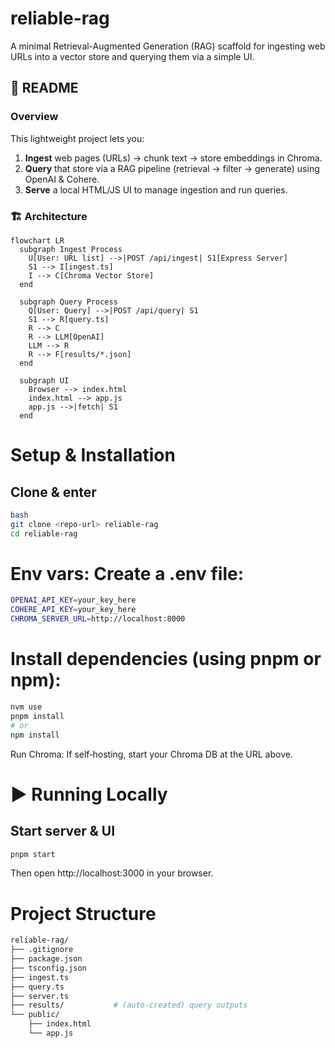# reliable-rag

A minimal Retrieval-Augmented Generation (RAG) scaffold for ingesting web URLs into a vector store and querying them via a simple UI.

## 📖 README

### Overview
This lightweight project lets you:

1. **Ingest** web pages (URLs) → chunk text → store embeddings in Chroma.
2. **Query** that store via a RAG pipeline (retrieval → filter → generate) using OpenAI & Cohere.
3. **Serve** a local HTML/JS UI to manage ingestion and run queries.

### 🏗️ Architecture

```mermaid
flowchart LR
  subgraph Ingest Process
    U[User: URL list] -->|POST /api/ingest| S1[Express Server]
    S1 --> I[ingest.ts]
    I --> C[Chroma Vector Store]
  end

  subgraph Query Process
    Q[User: Query] -->|POST /api/query| S1
    S1 --> R[query.ts]
    R --> C
    R --> LLM[OpenAI]
    LLM --> R
    R --> F[results/*.json]
  end

  subgraph UI
    Browser --> index.html
    index.html --> app.js
    app.js -->|fetch| S1
  end
```

# Setup & Installation
## Clone & enter

```bash
bash
git clone <repo-url> reliable-rag
cd reliable-rag
```

# Env vars: Create a .env file:

```bash
OPENAI_API_KEY=your_key_here
COHERE_API_KEY=your_key_here
CHROMA_SERVER_URL=http://localhost:8000
```

# Install dependencies (using pnpm or npm):

```bash
nvm use
pnpm install
# or
npm install
```

Run Chroma: If self‑hosting, start your Chroma DB at the URL above.

# ▶️ Running Locally
## Start server & UI

```bash
pnpm start
```

Then open http://localhost:3000 in your browser.


# Project Structure

```bash
reliable-rag/
├── .gitignore
├── package.json
├── tsconfig.json
├── ingest.ts
├── query.ts
├── server.ts
├── results/           # (auto-created) query outputs
└── public/
    ├── index.html
    └── app.js
```
